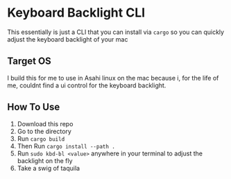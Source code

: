 # Keyboard Backlight CLI
This essentially is just a CLI that you can install via `cargo` so you can quickly adjust the keyboard backlight of your mac

## Target OS
I build this for me to use in Asahi linux on the mac because i, for the life of me, couldnt find a ui control for the keyboard backlight.

## How To Use
1. Download this repo
2. Go to the directory
3. Run `cargo build`
4. Then Run `cargo install --path .`
5. Run `sudo kbd-bl <value>` anywhere in your terminal to adjust the backlight on the fly
6. Take a swig of taquila